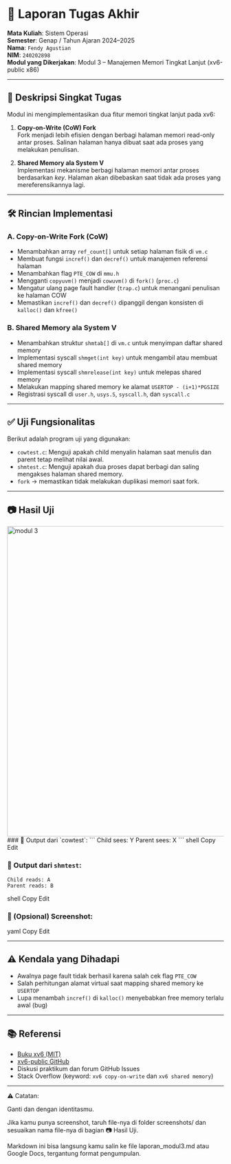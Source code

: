 # 📝 Laporan Tugas Akhir

**Mata Kuliah**: Sistem Operasi  
**Semester**: Genap / Tahun Ajaran 2024–2025  
**Nama**: `Fendy Agustian`  
**NIM**: `240202898`  
**Modul yang Dikerjakan**: Modul 3 – Manajemen Memori Tingkat Lanjut (xv6-public x86)

---

## 📌 Deskripsi Singkat Tugas

Modul ini mengimplementasikan dua fitur memori tingkat lanjut pada xv6:

1. **Copy-on-Write (CoW) Fork**  
   Fork menjadi lebih efisien dengan berbagi halaman memori read-only antar proses. Salinan halaman hanya dibuat saat ada proses yang melakukan penulisan.

2. **Shared Memory ala System V**  
   Implementasi mekanisme berbagi halaman memori antar proses berdasarkan *key*. Halaman akan dibebaskan saat tidak ada proses yang mereferensikannya lagi.

---

## 🛠️ Rincian Implementasi

### A. Copy-on-Write Fork (CoW)

- Menambahkan array `ref_count[]` untuk setiap halaman fisik di `vm.c`
- Membuat fungsi `incref()` dan `decref()` untuk manajemen referensi halaman
- Menambahkan flag `PTE_COW` di `mmu.h`
- Mengganti `copyuvm()` menjadi `cowuvm()` di `fork()` (`proc.c`)
- Mengatur ulang page fault handler (`trap.c`) untuk menangani penulisan ke halaman COW
- Memastikan `incref()` dan `decref()` dipanggil dengan konsisten di `kalloc()` dan `kfree()`

### B. Shared Memory ala System V

- Menambahkan struktur `shmtab[]` di `vm.c` untuk menyimpan daftar shared memory
- Implementasi syscall `shmget(int key)` untuk mengambil atau membuat shared memory
- Implementasi syscall `shmrelease(int key)` untuk melepas shared memory
- Melakukan mapping shared memory ke alamat `USERTOP - (i+1)*PGSIZE`
- Registrasi syscall di `user.h`, `usys.S`, `syscall.h`, dan `syscall.c`

---

## ✅ Uji Fungsionalitas

Berikut adalah program uji yang digunakan:

- `cowtest.c`: Menguji apakah child menyalin halaman saat menulis dan parent tetap melihat nilai awal.
- `shmtest.c`: Menguji apakah dua proses dapat berbagi dan saling mengakses halaman shared memory.
- `fork` → memastikan tidak melakukan duplikasi memori saat fork.
  
---

## 📷 Hasil Uji

<img width="616" height="722" alt="modul 3" src="https://github.com/user-attachments/assets/e7cad518-9a18-47d4-987e-755d09c25b24" />
### 📍 Output dari `cowtest`:
```
Child sees: Y
Parent sees: X
```
shell
Copy
Edit

### 📍 Output dari `shmtest`:
```
Child reads: A
Parent reads: B
```
shell
Copy
Edit

### 📍 (Opsional) Screenshot:



yaml
Copy
Edit

---

## ⚠️ Kendala yang Dihadapi

- Awalnya page fault tidak berhasil karena salah cek flag `PTE_COW`
- Salah perhitungan alamat virtual saat mapping shared memory ke `USERTOP`
- Lupa menambah `incref()` di `kalloc()` menyebabkan free memory terlalu awal (bug)

---

## 📚 Referensi

- [Buku xv6 (MIT)](https://pdos.csail.mit.edu/6.828/2018/xv6/book-rev11.pdf)
- [xv6-public GitHub](https://github.com/mit-pdos/xv6-public)
- Diskusi praktikum dan forum GitHub Issues
- Stack Overflow (keyword: `xv6 copy-on-write` dan `xv6 shared memory`)

---
⚠️ Catatan:

Ganti <Nama Lengkap> dan <Nomor Induk Mahasiswa> dengan identitasmu.

Jika kamu punya screenshot, taruh file-nya di folder screenshots/ dan sesuaikan nama file-nya di bagian 📷 Hasil Uji.

Markdown ini bisa langsung kamu salin ke file laporan_modul3.md atau Google Docs, tergantung format pengumpulan.
